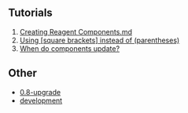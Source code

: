 
## Tutorials 

1. [Creating Reagent Components.md](/docs/CreatingReagentComponents.md)
2. [Using [square brackets] instead of (parentheses)](/docs/UsingSquareBracketsInsteadOfParens.md)
3. [When do components update?](/docs/WhenDoComponentsUpdate.md)


## Other 

 - [0.8-upgrade](/docs/0.8-upgrade.md)
 - [development](/docs/development.md)

